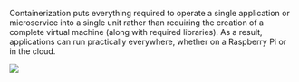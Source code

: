 Containerization puts everything required to operate a single application or microservice into a single unit rather than requiring the creation of a complete virtual machine (along with required libraries). As a result, applications can run practically everywhere, whether on a Raspberry Pi or in the cloud.

![](../../../Pasted%20image%2020240328101809.png)